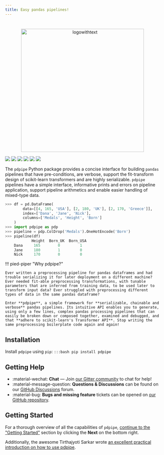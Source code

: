 ```yaml
---
title: Easy pandas pipelines!
---
```

#
<p align="center">
    <img src="https://pdpipe.readthedocs.io/en/latest/images/pdpipe_row.png" alt="logowithtext" width="400px" style="display: block; margin-left: auto; margin-right: auto"/>
</p>


[![](https://img.shields.io/pypi/v/pdpipe.svg)](https://pypi.org/project/pdpipe)
[![](https://pepy.tech/badge/pdpipe)](https://pepy.tech/project/pdpipe)
[![](https://github.com/pdpipe/pdpipe/actions/workflows/test.yml/badge.svg)](https://github.com/pdpipe/pdpipe/actions/workflows/test.yml)
[![](https://codecov.io/github/pdpipe/pdpipe/coverage.svg?branch=master)](https://codecov.io/github/pdpipe/pdpipe?branch=master)
[![](https://www.codefactor.io/repository/github/pdpipe/pdpipe/badge?style=plastic)](https://www.codefactor.io/repository/github/pdpipe/pdpipe)
[![](https://img.shields.io/badge/License-MIT-ff69b4.svg)](https://pypi.python.org/pypi/pdpipe)
<!-- [![](https://img.shields.io/pypi/pyversions/pdpipe.svg)](https://pypi.org/project/pdpipe) -->


The `pdpipe` Python package provides a concise interface for building `pandas`
pipelines that have pre-conditions, are verbose, support the fit-transform
design of scikit-learn transformers and are highly serializable. `pdpipe`
pipelines have a simple interface, informative prints and errors on pipeline
application, support pipeline arithmetics and enable easier handling of
mixed-type data.

```py
>>> df = pd.DataFrame(
        data=[[4, 165, 'USA'], [2, 180, 'UK'], [2, 170, 'Greece']],
        index=['Dana', 'Jane', 'Nick'],
        columns=['Medals', 'Height', 'Born']
    )
>>> import pdpipe as pdp
>>> pipeline = pdp.ColDrop('Medals').OneHotEncode('Born')
>>> pipeline(df)
            Height  Born_UK  Born_USA
    Dana     165        0         1
    Jane     180        1         0
    Nick     170        0         0
```

!!! pied-piper "Why pdpipe?"

    Ever written a preprocessing pipeline for pandas dataframes and had trouble serializing it for later deployment on a different machine? Ever needed fit-able preprocessing transformations, with tunable parameters that are inferred from training data, to be used later to transform input data? Ever struggled with preprocessing different types of data in the same pandas dataframe?

    Enter **pdpipe**, a simple framework for **serializable, chainable and verbose** pandas pipelines. Its intuitive API enables you to generate, using only a few lines, complex pandas processing pipelines that can easily be broken down or composed together, examined and debugged, and that **adhere to scikit-learn's Transformer API**. Stop writing the same preprocessing boilerplate code again and again!

## Installation

Install `pdpipe` using `pip`: `:::bash pip install pdpipe`

## Getting Help

* :material-wechat: **Chat** — Join [our Gitter community](https://gitter.im/pdpipe/community) to chat for help!
* :material-message-question: **Questions & Discussions** can be found on our [GitHub Discussions](https://github.com/pdpipe/pdpipe/discussions) forum.
* :material-bug: **Bugs and missing feature** tickets can be opened on [our GitHub repository](https://github.com/pdpipe/pdpipe/issues).

## Getting Started

For a thorough overview of all the capabilities of `pdpipe`, [continue to the "Getting Started"](https://pdpipe.readthedocs.io/en/latest/starting/install/) section by clicking the **Next** on the bottom right.

<!-- You can also [head over to our Tutorials section](https://pdpipe.readthedocs.io/en/latest/tutorials/). -->

Additionally, the awesome Tirthajyoti Sarkar wrote [an excellent practical introduction on how to use pdpipe](https://tirthajyoti.github.io/Notebooks/Pandas-pipeline-with-pdpipe).

<!--- COLORS AT https://mycolor.space/?hex=%23D96700&sub=1 -->
